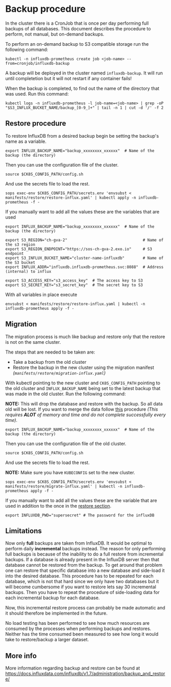 # Backup procedure

In the cluster there is a CronJob that is once per day performing full backups of all databases.
This document describes the procedure to perform, not manual, but on-demand backups.

To perform an on-demand backup to S3 compatible storage run the following command:

```
kubectl -n influxdb-prometheus create job <job-name> --from=cronjob/influxdb-backup
```

A backup will be deployed in the cluster named `influxdb-backup`. It will run until completetion but it will not restart if any container fails!

When the backup is completed, to find out the name of the directory that was used. Run this command:

```
kubectl logs -n influxdb-prometheus -l job-name=<job-name> | grep -oP "$S3_INFLUX_BUCKET_NAME/backup_[0-9_]+" | tail -n 1 | cut -d '/' -f 2
```

## Restore procedure

To restore InfluxDB from a desired backup begin be setting the backup's name as a variable.

```
export INFLUX_BACKUP_NAME="backup_xxxxxxxx_xxxxxx"  # Name of the backup (the directory)
```

Then you can use the configuration file of the cluster.

```
source $CK8S_CONFIG_PATH/config.sh
```

And use the secrets file to load the rest.

```
sops exec-env $CK8S_CONFIG_PATH/secrets.env 'envsubst < manifests/restore/restore-influx.yaml' | kubectl apply -n influxdb-prometheus -f -
```

If you manually want to add all the values these are the variables that are used

```
export INFLUX_BACKUP_NAME="backup_xxxxxxxx_xxxxxx"  # Name of the backup (the directory)

export S3_REGION="ch-gva-2"                                 # Name of the s3 region
export S3_REGION_ENDPOINT="https://sos-ch-gva-2.exo.io"     # S3 endpoint
export S3_INFLUX_BUCKET_NAME="cluster-name-influxdb"        # Name of the S3 bucket
export INFLUX_ADDR="influxdb.influxdb-prometheus.svc:8088"  # Address (internal) to influx

export S3_ACCESS_KEY="s3_access_key"  # The access key to S3
export S3_SECRET_KEY="s3_secret_key"  # The secret key to S3
```

With all variables in place execute

```
envsubst < manifests/restore/restore-influx.yaml | kubectl -n influxdb-prometheus apply -f -
```

## Migration

The migration process is much like backup and restore only that the restore is not on the same cluster.

The steps that are needed to be taken are:

* Take a backup from the old cluster
* Restore the backup in the new cluster using the migration manifest *(`manifests/restore/migration-influx.yaml`)*

With kubectl pointing to the new cluster and `CK8S_CONFIG_PATH` pointing to the old cluster and `INFLUX_BACKUP_NAME`
being set to the latest backup that was made in the old cluster. Run the following command:

**NOTE:** This will drop the database and restore with the backup. So all data old will be lost. If you want
to merge the data follow
[this](https://docs.influxdata.com/influxdb/v1.8/administration/backup_and_restore/#restore-examples) procedure *(This
requires **ALOT** of memory and time and do not complete successfully every time)*.

```
export INFLUX_BACKUP_NAME="backup_xxxxxxxx_xxxxxx"  # Name of the backup (the directory)
```

Then you can use the configuration file of the old cluster.

```
source $CK8S_CONFIG_PATH/config.sh
```

And use the secrets file to load the rest.

**NOTE:** Make sure you have `KUBECONFIG` set to the new cluster.

```
sops exec-env $CK8S_CONFIG_PATH/secrets.env 'envsubst < manifests/restore/migrate-influx.yaml' | kubectl -n influxdb-prometheus apply -f -
```

If you manually want to add all the values these are the variable that are used in addition to the once in the
[restore section](#restore-procedure).

```
export INFLUXDB_PWD="supersecret" # The password for the influxDB
```

## Limitations

Now only **full** backups are taken from InfluxDB. It would be optimal to perform daily **incremental** backups instead.
The reason for only performing full backups is because of the inability to do a full restore from incremental backups.
If a database is already present in the InfluxDB server then that database cannot be restored from the backup.
To get around that problem one can restore that specific database into a new database and side-load it into the desired database.
This procedure has to be repeated for each database, which is not that hard since we only have two databases but it will become cumbersome if you want to restore lets say 30 incremental backups.
Then you have to repeat the procedure of side-loading data for each incremental backup for each database.

Now, this incremental restore process can probably be made automatic and it should therefore be implemented in the future.

No load testing has been performed to see how much resources are consumed by the processes when performing backups and restores.
Neither has the time consumed been measured to see how long it would take to restore/backup a larger dataset.


## More info

More information regarding backup and restore can be found at <https://docs.influxdata.com/influxdb/v1.7/administration/backup_and_restore/>
